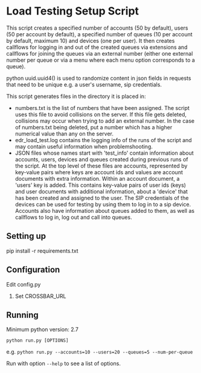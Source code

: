 # Load Testing Setup Script

This script creates a specified number of accounts (50 by default), users (50 per account by default), a specified number of queues (10 per account by default, maximum 10) and devices (one per user).
It then creates callflows for logging in and out of the created queues via extensions and callflows for joining the queues via an external number (either one external number per queue or via a menu where each menu option corresponds to a queue).

python uuid.uuid4() is used to randomize content in json fields in requests that need to be unique e.g. a user's username, sip credentials.

This script generates files in the directory it is placed in:
- numbers.txt is the list of numbers that have been assigned. The script uses this file to avoid collisions on the server. If this file gets deleted, collisions may occur when trying to add an external number. In the case of numbers.txt being deleted, put a number which has a higher numerical value than any on the server.
- edr_load_test.log contains the logging info of the runs of the script and may contain useful information when problemshooting.
- JSON files whose names start with 'test_info' contain information about accounts, users, devices and queues created during previous runs of the script. At the top level of these files are accounts, represented by key-value pairs where keys are account ids and values are account documents with extra information. Within an account document, a 'users' key is added. This contains key-value pairs of user ids (keys) and user documents with additional information, about a 'device' that has been created and assigned to the user. The SIP credentials of the devices can be used for testing by using them to log in to a sip device. Accounts also have information about queues added to them, as well as callflows to log in, log out and call into queues.

## Setting up

pip install -r requirements.txt

## Configuration

Edit config.py

1. Set CROSSBAR_URL

## Running

Minimum python version: 2.7

`python run.py [OPTIONS]`

e.g. `python run.py --accounts=10 --users=20 --queues=5 --num-per-queue`

Run with option `--help` to see a list of options.

